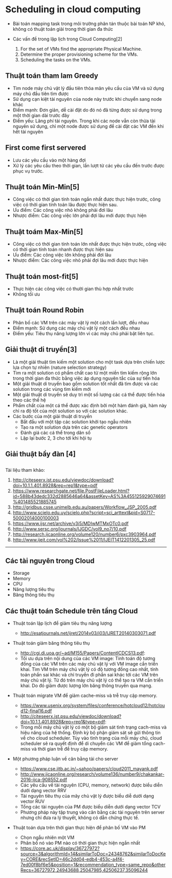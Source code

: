 # Scheduling in cloud computing

- Bài toán mapping task trong môi trường phân tán thuộc bài toán NP khó, không có thuật toán giải trong thời gian đa thức

- Các vấn đề trong lập lịch trong Cloud Computing[2]
  1. For the set of VMs find the appropriate Physical Machine.
  2. Determine the proper provisioning scheme for the VMs.
  3. Scheduling the tasks on the VMs.

## Thuật toán tham lam Greedy

- Tìm node máy chủ vật lý đầu tiên thỏa mãn yêu cầu của VM và sử dụng máy chủ đầu tiên tìm được
- Sử dụng cạn kiệt tài nguyên của node này trước khi chuyển sang node khác
- Điểm mạnh: Đơn giản, dễ cài đặt do đó nó đã từng được sử dụng trong một thời gian dài trước đây
- Điểm yếu: Lãng phí tài nguyên. Trong khi các node vẫn còn thừa tài nguyên sử dụng, chỉ một node được sử dụng để cài đặt các VM đến khi hết tài nguyên

## First come first servered

- Lưu các yêu cầu vào một hàng đợi
- Xử lý các yêu cầu theo thời gian, lần lượt từ các yêu cầu đến trước được phục vụ trước.

## Thuật toán Min-Min[5]
- Công việc có thời gian tính toán ngắn nhất được thực hiện trước, công việc có thời gian tính toán lâu được thực hiện sau.
- Ưu điểm: Các công việc nhỏ không phải đơi lâu
- Nhược điểm: Các công việc lớn phải đợi lâu mới được thực hiện

## Thuật toám Max-Min[5]
- Công việc có thời gian tính toán lớn nhất được thực hiện trước, công việc có thời gian tính toán nhanh được thực hiện sau
- Ưu điểm: Các công việc lớn không phải đơi lâu
- Nhược điểm: Các công việc nhỏ phải đợi lâu mới được thực hiện

## Thuật toán most-fit[5]
- Thực hiện các công việc có thười gian thù hợp nhất trước
- Không tối ưu

## Thuật toán Round Robin
- Phân bố các VM trên các máy vật lý một cách lần lượt, đều nhau
- Điểm mạnh: Sử dụng các máy chủ vật lý một cách đều nhau
- Điểm yếu: Tiêu thụ năng lượng lớn vì các máy chủ phải bật liên tục.

## Giải thuật di truyền[3]

- Là một giải thuật tìm kiếm một solution cho một task dựa trên chiến lược lựa chọn tự nhiên (nature selection strategy)
- Tìm ra một solution có phẩm chất cao từ một miền tìm kiếm rộng lớn trong thời gian đa thức bằng việc áp dụng nguyên tắc của sự tiến hóa
- Một giải thuật di truyền bao gồm solution tốt nhất đã tìm được và các solution trong các vùng tìm kiếm mới
- Một giải thuật di truyền sẽ duy trì một số lượng các cá thể được tiến hóa theo các thế hệ
- Phẩm chất của một cá thể được xác định bởi một hàm đánh giá, hàm này chỉ ra độ tốt của một solution so với các solution khác.
- Các bước của một giải thuật di truyền
  - Bắt đầu với một tập các solution khởi tạo ngẫu nhiên
  - Tạo ra một solution dựa trên các genetic operators
  - Đánh giá các cá thể trong dân số
  - Lặp lại bước 2, 3 cho tới khi hội tụ
  

## Giải thuật bầy đàn [4]

## 





Tài liệu tham khảo:
  1. http://citeseerx.ist.psu.edu/viewdoc/download?doi=10.1.1.401.8928&rep=rep1&type=pdf
  2. https://www.researchgate.net/file.PostFileLoader.html?id=588b43dedc332d2885646a64&assetKey=AS%3A455125929074691%401485521885745
  3. http://gridbus.csse.unimelb.edu.au/papers/Workflow_JSP_2005.pdf
  4. http://www.scielo.edu.uy/scielo.php?script=sci_arttext&pid=S0717-50002014000100003
  5. https://www.ijsr.net/archive/v3i5/MDIwMTMxOTc0.pdf
  6. http://www.sersc.org/journals/IJGDC/vol9_no7/10.pdf
  7. http://research.ijcaonline.org/volume120/number6/pxc3903964.pdf
  8. http://www.ijeit.com/vol%202/Issue%2011/IJEIT1412201305_25.pdf
  
  
  
  
  ---------------------------------------------------
## Các tài nguyên trong Cloud
  - Storage
  - Memory
  - CPU
  - Năng lượng tiêu thụ
  - Băng thông tiêu thụ
  
  
## Các thuật toán Schedule trên tầng Cloud

- Thuật toán lập lịch để giảm tiêu thụ năng lượng
  - http://esatjournals.net/ijret/2014v03/i03/IJRET20140303071.pdf
  
- Thuật toán giảm băng thông tiêu thụ
  - http://cgi.di.uoa.gr/~ad/M155/Papers/ContentICDCS13.pdf: 
  - Tối ưu dựa trên nội dung của các VM image: Tính toán độ tương đồng của các VM trên các máy chủ vật lý với VM image cần triển khai. Tìm VM trên máy chủ vật lý có độ tương đồng cao nhất, tính toán phần sai khác và chỉ truyền đi phần sai khác tới các VM trên máy chủ vật lý. Từ đó trên máy chủ vật lý có thể tạo ra VM cần triển khai. Do đó giảm được lượng lớn băng thông truyền qua mạng.
  
- Thuật toán migrate VM để giảm cache-miss và trễ truy cập memory.
  - https://www.usenix.org/system/files/conference/hotcloud12/hotcloud12-final16.pdf
  - http://citeseerx.ist.psu.edu/viewdoc/download?doi=10.1.1.401.8928&rep=rep1&type=pdf: 
  - Trong mỗi máy chủ vật lý có một bộ giám sát tình trạng cach-miss và hiệu năng của hệ thống. Định kỳ bộ phận giám sát sẽ gửi thông tin về cho cloud scheduler. Tùy vào tình trạng của mỗi máy chủ, cloud scheduler sẽ ra quyết định để di chuyển các VM để giảm tổng cach-miss và thời gian trễ để truy cập memory.
  
- Một phương pháp luận về cân bằng tải cho server
  - https://www.cse.iitb.ac.in/~sahoo/papers/cloud2011_mayank.pdf
  - http://www.ijcaonline.org/research/volume136/number9/chakankar-2016-ijca-908552.pdf
  - Các yêu cầu về tài nguyên (CPU, memory, network) được biểu diễn dưới dạng vector RRV
  - Tài nguyên tiêu thụ của mãy chủ vật lý được biểu diễ dưới dạng vector RUV
  - Tổng các tài nguyên của PM được biểu diễn dưới dạng vector TCV
  - Phương pháp này tập trung vào cân bằng các tài nguyên trên server nhưng chỉ đưa ra lý thuyết, không có dẫn chứng thực tế.
  
- Thuật toán dựa trên thời gian thực hiện để phân bố VM vào PM
  - Chọn ngẫu nhiên một VM
  - Phân bố nó vào PM nào có thời gian thực hiện ngắn nhất
  - https://core.ac.uk/display/36727972?source=3&algorithmId=14&similarToDoc=24348762&similarToDocKey=CORE&recSetID=46c2dd04-edb4-453c-a4f4-7ed00f8bf6e5&position=1&recommendation_type=same_repo&otherRecs=36727972,24943688,25047985,42506237,35096244
  
 
 
 
 
 
